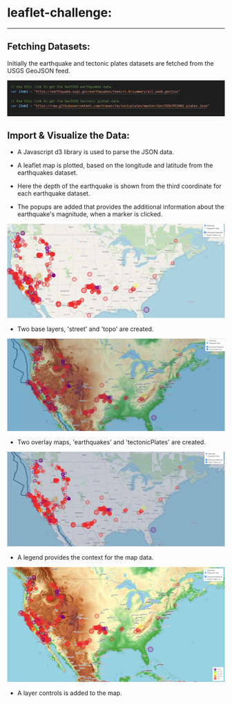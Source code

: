 # leaflet-challenge:
--- 
## Fetching Datasets:

Initially the earthquake and tectonic plates datasets are fetched from the USGS GeoJSON feed.

![Data Links](Images/Data_Links.PNG)

## Import & Visualize the Data:

- A Javascript d3 library is used to parse the JSON data.

- A leaflet map is plotted, based on the longitude and latitude from the earthquakes dataset.

- Here the depth of the earthquake is shown from the third coordinate for each earthquake dataset.

- The popups are added that provides the additional information about the earthquake's magnitude, when a marker is clicked.

![Layers](Images/Earthquake_Layer.PNG)

- Two base layers, 'street' and 'topo' are created.

![Topo Layer](Images/Topographic_map.PNG)

- Two overlay maps, 'earthquakes' and 'tectonicPlates' are created.

![Tectonic plates line](Images/Tectonic_Plates_Line.PNG)

- A legend provides the context for the map data.

![Legend](Images/Legend.PNG)

- A layer controls is added to the map.



